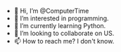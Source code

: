 - 👋 Hi, I’m @ComputerTime
- 👀 I’m interested in programming.
- 🌱 I’m currently learning Python.
- 💞️ I’m looking to collaborate on US.
- 📫 How to reach me? I don't know.

<!---
Comp-Code/Comp-Code is a ✨ special ✨ repository because its `README.md` (this file) appears on your GitHub profile.
You can click the Preview link to take a look at your changes.
--->
